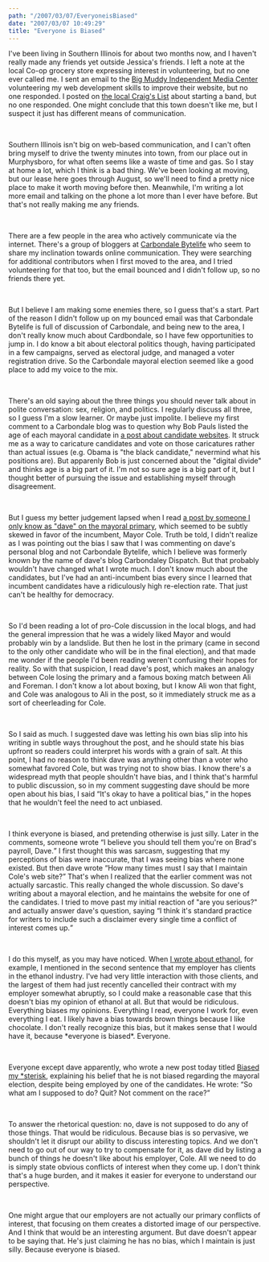 ```yaml
---
path: "/2007/03/07/EveryoneisBiased" 
date: "2007/03/07 10:49:29" 
title: "Everyone is Biased" 
---
```

<p>I've been living in Southern Illinois for about two months now, and I haven't really made any friends yet outside Jessica's friends. I left a note at the local Co-op grocery store expressing interest in volunteering, but no one ever called me. I sent an email to the <a href="http://bigmuddyimc.org/">Big Muddy Independent Media Center</a> volunteering my web development skills to improve their website, but no one responded. I posted on <a href="http://carbondale.craigslist.org/">the local Craig's List</a> about starting a band, but no one responded. One might conclude that this town doesn't like me, but I suspect it just has different means of communication.</p><br><p>Southern Illinois isn't big on web-based communication, and I can't often bring myself to drive the twenty minutes into town, from our place out in Murphysboro, for what often seems like a waste of time and gas. So I stay at home a lot, which I think is a bad thing. We've been looking at moving, but our lease here goes through August, so we'll need to find a pretty nice place to make it worth moving before then. Meanwhile, I'm writing a lot more email and talking on the phone a lot more than I ever have before. But that's not really making me any friends.</p><br><p>There are a few people in the area who actively communicate via the internet. There's a group of bloggers at <a href="http://landolinkin.us/carbondale/bytelife/">Carbondale Bytelife</a> who seem to share my inclination towards online communication. They were searching for additional contributors when I first moved to the area, and I tried volunteering for that too, but the email bounced and I didn't follow up, so no friends there yet.</p><br><p>But I believe I am making some enemies there, so I guess that's a start. Part of the reason I didn't follow up on my bounced email was that Carbondale Bytelife is full of discussion of Carbondale, and being new to the area, I don't really know much about Cardbondale, so I have few opportunities to jump in. I do know a bit about electoral politics though, having participated in a few campaigns, served as electoral judge, and managed a voter registration drive. So the Carbondale mayoral election seemed like a good place to add my voice to the mix.</p><br><p>There's an old saying about the three things you should never talk about in polite conversation: sex, religion, and politics. I regularly discuss all three, so I guess I'm a slow learner. Or maybe just impolite. I believe my first comment to a Carbondale blog was to question why Bob Pauls listed the age of each mayoral candidate in <a href="http://www.landolinkin.us/carbondale/bytelife/2007/01/carbondale-candidates-online-not.html">a post about candidate websites</a>. It struck me as a way to caricature candidates and vote on those caricatures rather than actual issues (e.g. Obama is "the black candidate," nevermind what his positions are). But apparenly Bob is just concerned about the "digital divide" and thinks age is a big part of it. I'm not so sure age is a big part of it, but I thought better of pursuing the issue and establishing myself through disagreement.</p><br><p>But I guess my better judgement lapsed when I read <a href="http://www.shawneenet.net/dispatch/2007/03/coles-rope-dope.html">a post by someone I only know as "dave" on the mayoral primary</a>, which seemed to be subtly skewed in favor of the incumbent, Mayor Cole. Truth be told, I didn't realize as I was pointing out the bias I saw that I was commenting on dave's personal blog and not Carbondale Bytelife, which I believe was formerly known by the name of dave's blog Carbondaley Dispatch. But that probably wouldn't have changed what I wrote much. I don't know much about the candidates, but I've had an anti-incumbent bias every since I learned that incumbent candidates have a ridiculously high re-election rate. That just can't be healthy for democracy.</p><br><p>So I'd been reading a lot of pro-Cole discussion in the local blogs, and had the general impression that he was a widely liked Mayor and would probably win by a landslide. But then he lost in the primary (came in second to the only other candidate who will be in the final election), and that made me wonder if the people I'd been reading weren't confusing their hopes for reality. So with that suspicion, I read dave's post, which makes an analogy between Cole losing the primary and a famous boxing match between Ali and Foreman. I don't know a lot about boxing, but I know Ali won that fight, and Cole was analogous to Ali in the post, so it immediately struck me as a sort of cheerleading for Cole.</p><br><p>So I said as much. I suggested dave was letting his own bias slip into his writing in subtle ways throughout the post, and he should state his bias upfront so readers could interpret his words with a grain of salt. At this point, I had no reason to think dave was anything other than a voter who somewhat favored Cole, but was trying not to show bias. I know there's a widespread myth that people shouldn't have bias, and I think that's harmful to public discussion, so in my comment suggesting dave should be more open about his bias, I said <q>It's okay to have a political bias,</q> in the hopes that he wouldn't feel the need to act unbiased.</p><br><p>I think everyone is biased, and pretending otherwise is just silly. Later in the comments, someone wrote <q>I believe you should tell them you're on Brad's payroll, Dave.</q> I first thought this was sarcasm, suggesting that my perceptions of bias were inaccurate, that I was seeing bias where none existed. But then dave wrote <q>How many times must I say that I maintain Cole's web site?</q> That's when I realized that the earlier comment was not actually sarcastic. This really changed the whole discussion. So dave's writing about a mayoral election, and he maintains the website for one of the candidates. I tried to move past my initial reaction of "are you serious?" and actually answer dave's question, saying <q>I think it's standard practice for writers to include such a disclaimer every single time a conflict of interest comes up.</q></p><br><p>I do this myself, as you may have noticed. When <a href="http://typewriting.org/2006/12/10/Ethanol_Efficiency/">I wrote about ethanol</a>, for example, I mentioned in the second sentence that my employer has clients in the ethanol industry. I've had very little interaction with those clients, and the largest of them had just recently cancelled their contract with my employer somewhat abruptly, so I could make a reasonable case that this doesn't bias my opinion of ethanol at all. But that would be ridiculous. Everything biases my opinions. Everything I read, everyone I work for, even everything I eat. I likely have a bias towards brown things because I like chocolate. I don't really recognize this bias, but it makes sense that I would have it, because *everyone is biased*. Everyone.</p><br><p>Everyone except dave apparently, who wrote a new post today titled <a href="http://www.shawneenet.net/dispatch/2007/03/biased-my-sterisk.html">Biased my *sterisk</a>, explaining his belief that he is not biased regarding the mayoral election, despite being employed by one of the candidates. He wrote: <q>So what am I supposed to do? Quit? Not comment on the race?</q></p><br><p>To answer the rhetorical question: no, dave is not supposed to do any of those things. That would be ridiculous. Because bias is so pervasive, we shouldn't let it disrupt our ability to discuss interesting topics. And we don't need to go out of our way to try to compensate for it, as dave did by listing a bunch of things he doesn't like about his employer, Cole. All we need to do is simply state obvious conflicts of interest when they come up. I don't think that's a huge burden, and it makes it easier for everyone to understand our perspective.</p><br><p>One might argue that our employers are not actually our primary conflicts of interest, that focusing on them creates a distorted image of our perspective. And I think that would be an interesting argument. But dave doesn't appear to be saying that. He's just claiming he has no bias, which I maintain is just silly. Because everyone is biased.</p>